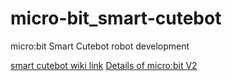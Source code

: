 # micro-bit_smart-cutebot
micro:bit Smart Cutebot robot development

[smart cutebot wiki link](https://elecfreaks.com/learn-en/microbitKit/smart_cutebot/index.html)
[Details of micro:bit V2](https://support.microbit.org/support/solutions/articles/19000119052-details-of-micro-bit-v2)
